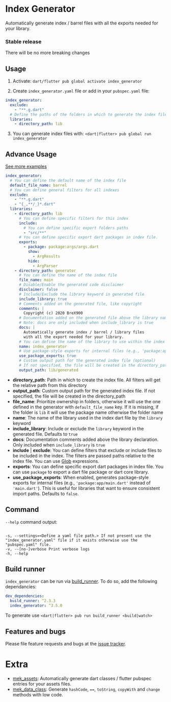# Index Generator

Automatically generate index / barrel files with all the exports needed for your library.

### Stable release

There will be no more breaking changes

## Usage

1. Activate: `dart/flutter pub global activate index_generator`

2. Create `index_generator.yaml` file or add in your `pubspec.yaml` file:

```yaml
index_generator:
  exclude:
    - "**.g.dart"
  # Define the paths of the folders in which to generate the index files
  libraries:
    - directory_path: lib
```

3. You can generate index files with: `<dart|flutter> pub global run index_generator`

## Advance Usage

[See more examples](https://github.com/BreX900/index_generator/tree/master/example)

```yaml
index_generator:
  # You can define the default name of the index file
  default_file_name: barrel
  # You can define general filters for all indexes
  exclude:
    - "**.g.dart"
    - "{_,**/_}*.dart"
  libraries:
    - directory_path: lib
      # You can define specific filters for this index
      include:
        # You can define specific export folders paths
        - "src/**"
      # You can define specific export dart packages in index file.
      exports:
        - package: package:args/args.dart
          show:
            - ArgResults
          hide:
            - ArgParser
    - directory_path: generator
      # You can define the name of the index file
      file_name: main
      # Disable/Enable the generated code disclaimer
      disclaimer: false
      # Include/Exclude the library keyword in generated file
      include_library: true
      # Comments added on the generated file, like copyright
      comments: |
        Copyright (c) 2020 BreX900
      # Documentation added on the generated file above the library name
      # Note: docs are only included when include_library is true
      docs: |
        Automatically generate index / barrel / library files
        with all the export needed for your library.
      # You can define the name of the library to use within the index
      name: index_generator
      # Use package-style exports for internal files (e.g., 'package:app/main.dart' instead of 'main.dart')
      use_package_exports: true
      # Custom output path for the generated index file (optional)
      # If not specified, the file will be created in the directory_path
      output_path: lib/generated
```

- **directory_path**: Path in which to create the index file. All filters will get the relative path from this directory
- **output_path**: Custom output path for the generated index file. If not specified, the file will be created in the directory_path
- **file_name**: Prioritize ownership in folders, otherwise it will use the one defined in the generator with `default_file_name` key.
  If it is missing, if the folder is `lib` it will use the package name otherwise the folder name
- **name**: The name of the library used in the index dart file by the `library` keyword
- **include_library**: Include or exclude the `library` keyword in the generated file. Defaults to `true`
- **docs**: Documentation comments added above the library declaration. Only included when `include_library` is `true`
- **include** | **exclude**: You can define filters that exclude or include files to be included in the index. The filters are passed paths relative to the
  index file. You can use [Glob](https://pub.dev/packages/glob) expressions.
- **exports**: You can define specific export dart packages in index file.
  You can use `package` to export a dart file package or dart core library.
- **use_package_exports**: When enabled, generates package-style exports for internal files (e.g., `'package:app/main.dart'` instead of `'main.dart'`).
  This is useful for libraries that want to ensure consistent import paths. Defaults to `false`.

## Command

`--help` command output:

```

-s, --settings=<Define a yaml file path.> If not present use the "index_generator.yaml" file if it exists otherwise use the "pubspec.yaml" file.
-v, --[no-]verbose Print verbose logs
-h, --help

```

## Build runner

`index_generator` can be run via [build_runner](https://pub.dev/packages/build_runner). To do so, add the following dependancies:

```yaml
dev_dependencies:
  build_runner: ^2.3.3
  index_generator: ^3.5.0
```

To generate use `<dart|flutter> pub run build_runner <build|watch>`

## Features and bugs

Please file feature requests and bugs at the [issue tracker](https://github.com/BreX900/index_generator/issues).

# Extra

- [mek_assets](https://pub.dev/packages/mek_assets): Automatically generate dart classes / flutter pubspec entries for your assets files.
- [mek_data_class](https://pub.dev/packages/mek_data_class): Generate `hashCode`, `==`, `toString`, `copyWith` and `change` methods with low code.
